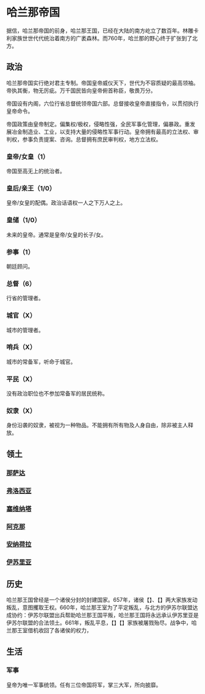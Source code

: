 # 哈兰那帝国

据信，哈兰那帝国的前身，哈兰那王国，已经在大陆的南方屹立了数百年。林雕卡利家族世世代代统治着南方的广袤森林。而760年，哈兰那的野心终于扩张到了北方。

## 政治

哈兰那帝国实行绝对君主专制。帝国皇帝威仪天下，世代为不容质疑的最高领袖。帝执其衡，物无厉疵。万千国民皆向皇帝俯首称臣，敬畏万分。

帝国设有内阁，六位行省总督统领帝国六部。总督接收皇帝直接指令，以贯彻执行皇帝命令。

帝国政策由皇帝制定。偏集权/极权，侵略性强，全民军事化管理，偏暴政。重发展冶金制造业、工业，以支持大量的侵略性军事行动。皇帝拥有最高的立法权、审判权，参事负责提案、咨询。总督拥有庶民审判权，地方立法权。

### 皇帝/女皇（1）

帝国至高无上的统治者。

### 皇后/亲王（1/0）

皇帝/女皇的配偶。政治话语权一人之下万人之上。

### 皇储（1/0）

未来的皇帝。通常是皇帝/女皇的长子/女。

### 参事（1）

朝廷顾问。

### 总督（6）

行省的管理者。

### 城官（X）

城市的管理者。

### 哨兵（X）

城市的常备军，听命于城官。

### 平民（X）

没有政治职位也不参加常备军的居民统称。

### 奴隶（X）

身份沿袭的奴隶，被视为一种物品。不能拥有所有物及人身自由，除非被主人释放。

## 领土

### [那萨达](../settlements/geography/nasaada.md)

### [弗洛西亚](../settlements/geography/vroxia.md)

### [塞维纳塔](../settlements/geography/saewenata.md)

### [阿克那](../settlements/geography/akna.md)

### [安纳荷拉](../settlements/geography/anakhora.md)

### [伊苏里亚](../settlements/geography/issur.md)

## 历史

哈兰那王国曾经是一个诸侯分封的封建国家。657年，诸侯【】、【】两大家族发动叛乱，意图攫取王权。660年，哈兰那王室为了平定叛乱，与北方的伊苏尔联盟达成协约：伊苏尔联盟出兵帮助哈兰那王国平叛，哈兰那王国将永远承认伊苏里亚是伊苏尔联盟的合法领土。661年，叛乱平息，【】【】家族被屠戮殆尽。战争中，哈兰那王室借机收回了各诸侯的权力，

## 生活

### 军事

皇帝为唯一军事统领。任有三位帝国将军，掌三大军，所向披靡。

